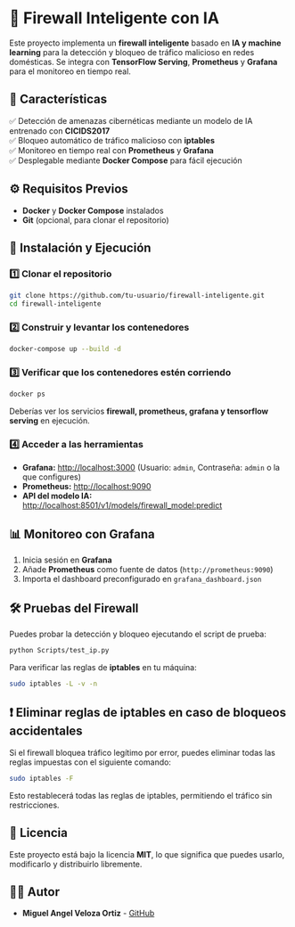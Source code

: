 # 🚀 Firewall Inteligente con IA  

Este proyecto implementa un **firewall inteligente** basado en **IA y machine learning** para la detección y bloqueo de tráfico malicioso en redes domésticas. Se integra con **TensorFlow Serving**, **Prometheus** y **Grafana** para el monitoreo en tiempo real.  

## 📌 Características  
✅ Detección de amenazas cibernéticas mediante un modelo de IA entrenado con **CICIDS2017**  
✅ Bloqueo automático de tráfico malicioso con **iptables**  
✅ Monitoreo en tiempo real con **Prometheus** y **Grafana**  
✅ Desplegable mediante **Docker Compose** para fácil ejecución  

## ⚙️ Requisitos Previos  
- **Docker** y **Docker Compose** instalados  
- **Git** (opcional, para clonar el repositorio)  

## 🚀 Instalación y Ejecución  

### 1️⃣ Clonar el repositorio  
```bash
git clone https://github.com/tu-usuario/firewall-inteligente.git
cd firewall-inteligente
```

### 2️⃣ Construir y levantar los contenedores  
```bash
docker-compose up --build -d
```

### 3️⃣ Verificar que los contenedores estén corriendo  
```bash
docker ps
```
Deberías ver los servicios **firewall, prometheus, grafana y tensorflow serving** en ejecución.  

### 4️⃣ Acceder a las herramientas  
- **Grafana:** [http://localhost:3000](http://localhost:3000) (Usuario: `admin`, Contraseña: `admin` o la que configures)  
- **Prometheus:** [http://localhost:9090](http://localhost:9090)  
- **API del modelo IA:** [http://localhost:8501/v1/models/firewall_model:predict](http://localhost:8501/v1/models/firewall_model:predict)  

## 📊 Monitoreo con Grafana  
1. Inicia sesión en **Grafana**  
2. Añade **Prometheus** como fuente de datos (`http://prometheus:9090`)  
3. Importa el dashboard preconfigurado en `grafana_dashboard.json`  

## 🛠️ Pruebas del Firewall  
Puedes probar la detección y bloqueo ejecutando el script de prueba:  
```bash
python Scripts/test_ip.py
```
Para verificar las reglas de **iptables** en tu máquina:  
```bash
sudo iptables -L -v -n
```
## ❗ Eliminar reglas de iptables en caso de bloqueos accidentales

Si el firewall bloquea tráfico legítimo por error, puedes eliminar todas las reglas impuestas con el siguiente comando:
```bash
sudo iptables -F
```
Esto restablecerá todas las reglas de iptables, permitiendo el tráfico sin restricciones.

## 📜 Licencia  
Este proyecto está bajo la licencia **MIT**, lo que significa que puedes usarlo, modificarlo y distribuirlo libremente.  

## 👨‍💻 Autor  
- **Miguel Angel Veloza Ortiz** - [GitHub](https://github.com/MiguelVeloza)  
